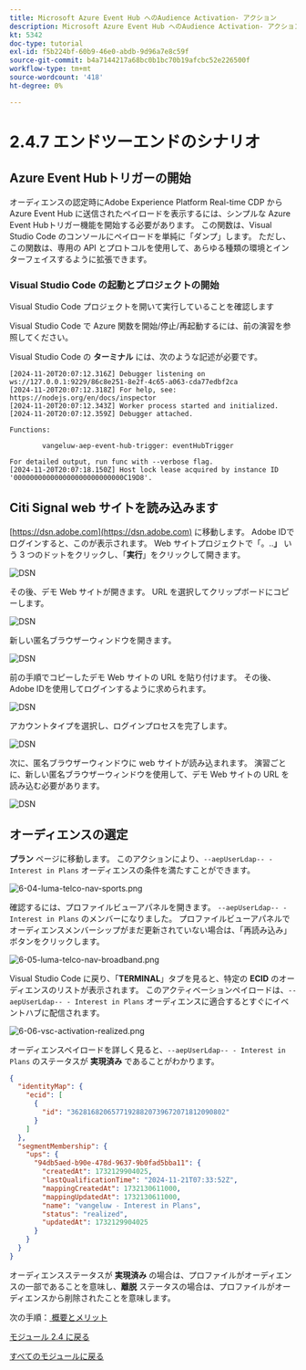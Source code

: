 ```yaml
---
title: Microsoft Azure Event Hub へのAudience Activation- アクション
description: Microsoft Azure Event Hub へのAudience Activation- アクション
kt: 5342
doc-type: tutorial
exl-id: f5b224bf-60b9-46e0-abdb-9d96a7e8c59f
source-git-commit: b4a7144217a68bc0b1bc70b19afcbc52e226500f
workflow-type: tm+mt
source-wordcount: '418'
ht-degree: 0%

---
```


# 2.4.7 エンドツーエンドのシナリオ

## Azure Event Hubトリガーの開始

オーディエンスの認定時にAdobe Experience Platform Real-time CDP から Azure Event Hub に送信されたペイロードを表示するには、シンプルな Azure Event Hubトリガー機能を開始する必要があります。 この関数は、Visual Studio Code のコンソールにペイロードを単純に「ダンプ」します。 ただし、この関数は、専用の API とプロトコルを使用して、あらゆる種類の環境とインターフェイスするように拡張できます。

### Visual Studio Code の起動とプロジェクトの開始

Visual Studio Code プロジェクトを開いて実行していることを確認します

Visual Studio Code で Azure 関数を開始/停止/再起動するには、前の演習を参照してください。

Visual Studio Code の **ターミナル** には、次のような記述が必要です。

```code
[2024-11-20T20:07:12.316Z] Debugger listening on ws://127.0.0.1:9229/86c8e251-8e2f-4c65-a063-cda77edbf2ca
[2024-11-20T20:07:12.318Z] For help, see: https://nodejs.org/en/docs/inspector
[2024-11-20T20:07:12.343Z] Worker process started and initialized.
[2024-11-20T20:07:12.359Z] Debugger attached.

Functions:

        vangeluw-aep-event-hub-trigger: eventHubTrigger

For detailed output, run func with --verbose flag.
[2024-11-20T20:07:18.150Z] Host lock lease acquired by instance ID '000000000000000000000000000C19D8'.
```

## Citi Signal web サイトを読み込みます

[https://dsn.adobe.com](https://dsn.adobe.com) に移動します。 Adobe IDでログインすると、このが表示されます。 Web サイトプロジェクトで「。..**」** いう 3 つのドットをクリックし、「**実行**」をクリックして開きます。

![DSN](./../../datacollection/module1.1/images/web8.png)

その後、デモ Web サイトが開きます。 URL を選択してクリップボードにコピーします。

![DSN](../../gettingstarted/gettingstarted/images/web3.png)

新しい匿名ブラウザーウィンドウを開きます。

![DSN](../../gettingstarted/gettingstarted/images/web4.png)

前の手順でコピーしたデモ Web サイトの URL を貼り付けます。 その後、Adobe IDを使用してログインするように求められます。

![DSN](../../gettingstarted/gettingstarted/images/web5.png)

アカウントタイプを選択し、ログインプロセスを完了します。

![DSN](../../gettingstarted/gettingstarted/images/web6.png)

次に、匿名ブラウザーウィンドウに web サイトが読み込まれます。 演習ごとに、新しい匿名ブラウザーウィンドウを使用して、デモ Web サイトの URL を読み込む必要があります。

![DSN](../../gettingstarted/gettingstarted/images/web7.png)

## オーディエンスの選定

**プラン** ページに移動します。 このアクションにより、`--aepUserLdap-- - Interest in Plans` オーディエンスの条件を満たすことができます。

![6-04-luma-telco-nav-sports.png](./images/cs1.png)

確認するには、プロファイルビューアパネルを開きます。 `--aepUserLdap-- - Interest in Plans` のメンバーになりました。 プロファイルビューアパネルでオーディエンスメンバーシップがまだ更新されていない場合は、「再読み込み」ボタンをクリックします。

![6-05-luma-telco-nav-broadband.png](./images/cs2.png)

Visual Studio Code に戻り、「**TERMINAL**」タブを見ると、特定の **ECID** のオーディエンスのリストが表示されます。 このアクティベーションペイロードは、`--aepUserLdap-- - Interest in Plans` オーディエンスに適合するとすぐにイベントハブに配信されます。

![6-06-vsc-activation-realized.png](./images/cs3.png)

オーディエンスペイロードを詳しく見ると、`--aepUserLdap-- - Interest in Plans` のステータスが **実現済み** であることがわかります。

```json
{
  "identityMap": {
    "ecid": [
      {
        "id": "36281682065771928820739672071812090802"
      }
    ]
  },
  "segmentMembership": {
    "ups": {
      "94db5aed-b90e-478d-9637-9b0fad5bba11": {
        "createdAt": 1732129904025,
        "lastQualificationTime": "2024-11-21T07:33:52Z",
        "mappingCreatedAt": 1732130611000,
        "mappingUpdatedAt": 1732130611000,
        "name": "vangeluw - Interest in Plans",
        "status": "realized",
        "updatedAt": 1732129904025
      }
    }
  }
}
```

オーディエンスステータスが **実現済み** の場合は、プロファイルがオーディエンスの一部であることを意味し、**離脱** ステータスの場合は、プロファイルがオーディエンスから削除されたことを意味します。

次の手順：[ 概要とメリット ](./summary.md)

[モジュール 2.4 に戻る](./segment-activation-microsoft-azure-eventhub.md)

[すべてのモジュールに戻る](./../../../overview.md)
